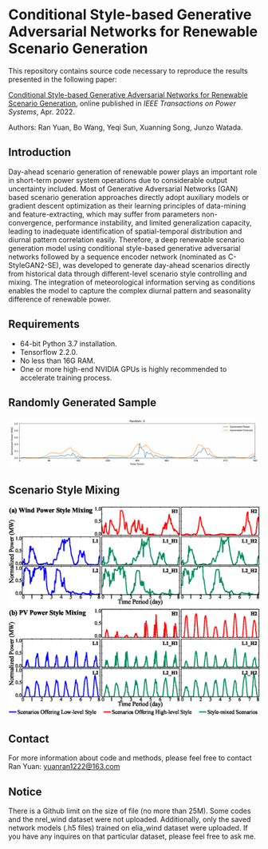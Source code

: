 # Conditional Style-based Generative Adversarial Networks for Renewable Scenario Generation
This repository contains source code necessary to reproduce the results presented in the following paper:

[Conditional Style-based Generative Adversarial Networks for Renewable Scenario Generation](https://ieeexplore.ieee.org/document/9765318), online published in *IEEE Transactions on Power Systems*, Apr. 2022.

Authors: Ran Yuan, Bo Wang, Yeqi Sun, Xuanning Song, Junzo Watada.

## Introduction

Day-ahead scenario generation of renewable power plays an important role in short-term power system operations due to considerable output uncertainty included. Most of Generative Adversarial Networks (GAN) based scenario generation approaches directly adopt auxiliary models or gradient descent optimization as their learning principles of data-mining and feature-extracting, which may suffer from parameters non-convergence, performance instability, and limited generalization capacity, leading to inadequate identification of spatial-temporal distribution and diurnal pattern correlation easily. Therefore, a deep renewable scenario generation model using conditional style-based generative adversarial networks followed by a sequence encoder network (nominated as C-StyleGAN2-SE), was developed to generate day-ahead scenarios directly from historical data through different-level scenario style controlling and mixing. The integration of meteorological information serving as conditions enables the model to capture the complex diurnal pattern and seasonality difference of renewable power.

## Requirements

- 64-bit Python 3.7 installation.
- Tensorflow 2.2.0.
- No less than 16G RAM.
- One or more high-end NVIDIA GPUs is highly recommended to accelerate training process.

## Randomly Generated Sample
![generate](/assets/generate.gif)

## Scenario Style Mixing
![StyleMix](/assets/StyleMix.png)

## Contact

For more information about code and methods, please feel free to contact Ran Yuan: yuanran1222@163.com

## Notice

There is a Github limit on the size of file (no more than 25M). Some codes and the nrel_wind dataset were not uploaded. Additionally, only the saved network models (.h5 files) trained on elia_wind dataset were uploaded. If you have any inquires on that particular dataset, please feel free to ask me.
